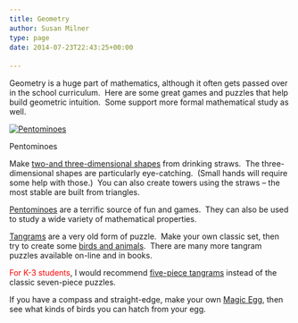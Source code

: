 ```yaml
---
title: Geometry
author: Susan Milner
type: page
date: 2014-07-23T22:43:25+00:00

---
```

Geometry is a huge part of mathematics, although it often gets passed over in the school curriculum.  Here are some great games and puzzles that help build geometric intuition.  Some support more formal mathematical study as well.

<div id="attachment_514" style="width: 310px" class="wp-caption alignleft">
  <a href="/wp-content/uploads/2014/07/Screenshot-2014-07-24-14.52.37.png"><img aria-describedby="caption-attachment-514" loading="lazy" class="wp-image-514 size-medium" src="/wp-content/uploads/2014/07/Screenshot-2014-07-24-14.52.37-e1406239002845-300x128.png" alt="Pentominoes" width="300" height="128" srcset="https://susansmathgames.pims.math.ca/wp-content/uploads/2014/07/Screenshot-2014-07-24-14.52.37-e1406239002845-300x128.png 300w, https://susansmathgames.pims.math.ca/wp-content/uploads/2014/07/Screenshot-2014-07-24-14.52.37-e1406239002845-1024x439.png 1024w, https://susansmathgames.pims.math.ca/wp-content/uploads/2014/07/Screenshot-2014-07-24-14.52.37-e1406239002845-100x42.png 100w, https://susansmathgames.pims.math.ca/wp-content/uploads/2014/07/Screenshot-2014-07-24-14.52.37-e1406239002845-150x64.png 150w, https://susansmathgames.pims.math.ca/wp-content/uploads/2014/07/Screenshot-2014-07-24-14.52.37-e1406239002845-200x85.png 200w, https://susansmathgames.pims.math.ca/wp-content/uploads/2014/07/Screenshot-2014-07-24-14.52.37-e1406239002845-450x193.png 450w, https://susansmathgames.pims.math.ca/wp-content/uploads/2014/07/Screenshot-2014-07-24-14.52.37-e1406239002845-600x257.png 600w, https://susansmathgames.pims.math.ca/wp-content/uploads/2014/07/Screenshot-2014-07-24-14.52.37-e1406239002845-900x386.png 900w, https://susansmathgames.pims.math.ca/wp-content/uploads/2014/07/Screenshot-2014-07-24-14.52.37-e1406239002845.png 1331w" sizes="(max-width: 300px) 100vw, 300px" /></a>
  
  <p id="caption-attachment-514" class="wp-caption-text">
    Pentominoes
  </p>
</div>

Make <a title="straw constructions" href="/wp-content/uploads/2014/07/straw-constructions.pdf" target="_blank" rel="noopener">two-and three-dimensional shapes</a> from drinking straws.  The three-dimensional shapes are particularly eye-catching.  (Small hands will require some help with those.)  You can also create towers using the straws &#8211; the most stable are built from triangles.

<a title="Pentominoes" href="/pentominoes/" target="_blank" rel="noopener">Pentominoes</a> are a terrific source of fun and games.  They can also be used to study a wide variety of mathematical properties.

<a title="tangrams template" href="/wp-content/uploads/2014/07/tangram-template1.pdf" target="_blank" rel="noopener">Tangrams</a> are a very old form of puzzle.  Make your own classic set, then try to create some <a title="animal tangrams" href="/wp-content/uploads/2014/07/tangrams-animals.pdf" target="_blank" rel="noopener">birds and animals</a>.  There are many more tangram puzzles available on-line and in books.

<span style="color: #ff0000;">For K-3 students</span>, I would recommend <a href="/five-piece-tangrams/" target="_blank" rel="noopener">five-piece tangrams</a> instead of the classic seven-piece puzzles.

If you have a compass and straight-edge, make your own <a title="magic egg" href="/wp-content/uploads/2014/07/magic-egg.pdf" target="_blank" rel="noopener">Magic Egg</a>, then see what kinds of birds you can hatch from your egg.